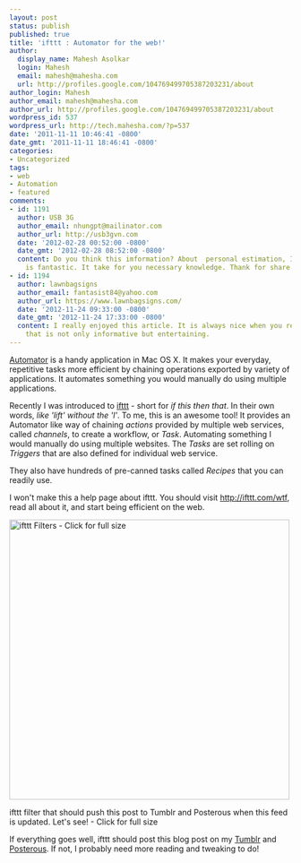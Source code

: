 ```yaml
---
layout: post
status: publish
published: true
title: 'ifttt : Automator for the web!'
author:
  display_name: Mahesh Asolkar
  login: Mahesh
  email: mahesh@mahesha.com
  url: http://profiles.google.com/104769499705387203231/about
author_login: Mahesh
author_email: mahesh@mahesha.com
author_url: http://profiles.google.com/104769499705387203231/about
wordpress_id: 537
wordpress_url: http://tech.mahesha.com/?p=537
date: '2011-11-11 10:46:41 -0800'
date_gmt: '2011-11-11 18:46:41 -0800'
categories:
- Uncategorized
tags:
- web
- Automation
- featured
comments:
- id: 1191
  author: USB 3G
  author_email: nhungpt@mailinator.com
  author_url: http://usb3gvn.com
  date: '2012-02-28 00:52:00 -0800'
  date_gmt: '2012-02-28 08:52:00 -0800'
  content: Do you think this imformation? About  personal estimation, I see this review
    is fantastic. It take for you necessary knowledge. Thank for share!
- id: 1194
  author: lawnbagsigns
  author_email: fantasist84@yahoo.com
  author_url: https://www.lawnbagsigns.com/
  date: '2012-11-24 09:33:00 -0800'
  date_gmt: '2012-11-24 17:33:00 -0800'
  content: I really enjoyed this article. It is always nice when you read some thing
    that is not only informative but entertaining.
---
```

<p><a href="http://support.apple.com/kb/HT2488" title="About Automator" target="_blank">Automator</a> is a handy application in Mac OS X. It makes your everyday, repetitive tasks more efficient by chaining operations exported by variety of applications. It automates something you would manually do using multiple applications.</p>
<p>Recently I was introduced to <a href="http://ifttt.com/wtf" title="If this then that" target="_blank">ifttt</a> - short for <em>if this then that</em>. In their own words, <em>like 'lift' without the 'l'</em>. To me, this is an awesome tool! It provides an Automator like way of chaining <em>actions</em> provided by multiple web services, called <em>channels</em>, to create a workflow, or <em>Task</em>. Automating something I would manually do using multiple websites. The <em>Tasks</em> are set rolling on <em>Triggers</em> that are also defined for individual web service.</p>
<p>They also have hundreds of pre-canned tasks called <em>Recipes</em> that you can readily use.</p>
<p>I won't make this a help page about ifttt. You should visit <a href="http://ifttt.com/wtf" title="About ifttt" target="_blank">http://ifttt.com/wtf</a>, read all about it, and start being efficient on the web.</p>
<div class="img_container">
<a href="http://tech.mahesha.com/wp-content/images/ifttt.png"><img src="http://tech.mahesha.com/wp-content/images/ifttt.png" alt="ifttt Filters - Click for full size" width="500px"></a></p>
<div class="caption">ifttt filter that should push this post to Tumblr and Posterous when this feed is updated. Let's see!  - Click for full size</div>
</div>
<p>If everything goes well, ifttt should post this blog post on my <a href="http://tumblr.mahesha.com" title="My Tumblr" target="_blank">Tumblr</a> and <a href="http://post.mahesha.com" title="My Posterous" target="_blank">Posterous</a>. If not, I probably need more reading and tweaking to do!</p>
